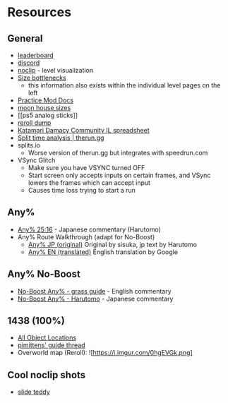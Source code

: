 # Resources
General
---
- [leaderboard](https://www.speedrun.com/katamarireroll/full_game#Any_no_boost)
- [discord](https://discord.com/invite/NEJU2JT)
- [noclip](https://noclip.website/#katamari_damacy) - level visualization
- [Size bottlenecks](https://docs.google.com/spreadsheets/d/10kvfrl3bnAh3d6O-J4gTatyU2ucK0oOSiQl_AaBUf3c/edit#gid=0)
	- this information also exists within the individual level pages on the left
- [Practice Mod Docs](https://github.com/misoelegant/rpm/tree/master/il-practice-mod)
- [moon house sizes](https://media.discordapp.net/attachments/232269732735221760/735598820926291978/moonhouses.png?width=999&height=510)
- [[ps5 analog sticks]]
- [reroll dump](https://docs.google.com/spreadsheets/d/1zg9WRiJamj6iUKuL2iTY1BhXfhD0HwLHwCNO-9HNe6s/edit#gid=453850959)
- [Katamari Damacy Community IL spreadsheet](https://docs.google.com/spreadsheets/d/1BcpKA7JOyqFPfJxIuy7BT0nc-R2dCBMEEiQkYXK05cA/edit#gid=1667325440)
- [Split time analysis | therun.gg](https://therun.gg/game/Katamari%20Damacy%20Reroll)
- splits.io
	- Worse version of therun.gg but integrates with speedrun.com
- VSync Glitch
	- Make sure you have VSYNC turned OFF
	- Start screen only accepts inputs on certain frames, and VSync lowers the frames which can accept input
	- Causes time loss trying to start a run

Any%
---
- [Any% 25:16](https://youtu.be/76CWNB9VwQI) - Japanese commentary (Harutomo)
-  Any% Route Walkthrough (adapt for No-Boost)
	- [Any% JP (original)](https://docs.google.com/spreadsheets/d/1c8KWPhAsYNAzDNRmjUyj27HiBqIP9OWXVu8wCx4tVXA/edit#gid=847154455) Original by sisuka, jp text by Harutomo
	- [Any% EN (translated)](https://docs.google.com/spreadsheets/d/1e_7cXlGeKzbmBQ6DMrWnJ5Sq_Z73WREiaOuaOUQ-GAc/edit?usp=sharing) English translation by Google

Any% No-Boost
---
- [No-Boost Any% - grass guide](https://www.twitch.tv/videos/539063804) - English commentary
- [No-Boost Any% - Harutomo](https://www.twitch.tv/videos/1289867127?t=0h0m1s) - Japanese commentary

1438 (100%)
---
- [All Object Locations](https://docs.google.com/spreadsheets/d/13WdWXcJ-UEKn9ZP2S0Q32AYGMbOTfePucvucg3bJszA/edit#gid=0)
- [pimittens' guide thread](https://www.speedrun.com/katamarireroll/thread/7do2m)
- Overworld map (Reroll): ![https://i.imgur.com/0hgEVGk.png]

Cool noclip shots
---
- [slide teddy](https://noclip.website/#katamari_damacy/lvl3;ShareData=AXTXH94*Gr9WkuxUv6F%7CW__l96Q_&/UqPSoUjB9TWG8bi9zr%5EXUB/7S91ZB8=a~) 